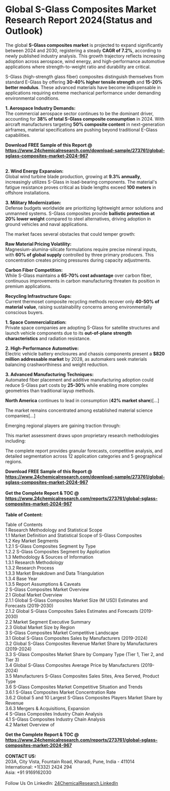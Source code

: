 <h1>Global S-Glass Composites Market Research Report 2024(Status and Outlook)</h1><p>The global <strong>S-Glass composites market</strong> is projected to expand significantly between 2024 and 2030, registering a steady <strong>CAGR of 7.2%</strong>, according to newly published industry analysis. This growth trajectory reflects increasing adoption across aerospace, wind energy, and high-performance automotive applications where strength-to-weight ratio and durability are critical.</p><p>S-Glass (high-strength glass fiber) composites distinguish themselves from standard E-Glass by offering <strong>30-40% higher tensile strength</strong> and <strong>15-20% better modulus</strong>. These advanced materials have become indispensable in applications requiring extreme mechanical performance under demanding environmental conditions.</p><p><strong>1. Aerospace Industry Demands:</strong><br>
The commercial aerospace sector continues to be the dominant driver, accounting for <strong>38% of total S-Glass composite consumption</strong> in 2024. With aircraft manufacturers targeting <strong>50% composite content</strong> in next-generation airframes, material specifications are pushing beyond traditional E-Glass capabilities.</p><div><b>Download FREE Sample of this Report @ 
            <a href="https://www.24chemicalresearch.com/download-sample/273761/global-sglass-composites-market-2024-967">
            https://www.24chemicalresearch.com/download-sample/273761/global-sglass-composites-market-2024-967</a></b></div><br><p><strong>2. Wind Energy Expansion:</strong><br>
Global wind turbine blade production, growing at <strong>9.3% annually</strong>, increasingly utilizes S-Glass in load-bearing components. The material's fatigue resistance proves critical as blade lengths exceed <strong>100 meters</strong> in offshore installations.</p><p><strong>3. Military Modernization:</strong><br>
Defense budgets worldwide are prioritizing lightweight armor solutions and unmanned systems. S-Glass composites provide <strong>ballistic protection at 20% lower weight</strong> compared to steel alternatives, driving adoption in ground vehicles and naval applications.</p><p>The market faces several obstacles that could temper growth:</p><p><strong>Raw Material Pricing Volatility:</strong><br>
    Magnesium-alumina-silicate formulations require precise mineral inputs, with <strong>60% of global supply</strong> controlled by three primary producers. This concentration creates pricing pressures during capacity adjustments.</p><p><strong>Carbon Fiber Competition:</strong><br>
    While S-Glass maintains a <strong>65-70% cost advantage</strong> over carbon fiber, continuous improvements in carbon manufacturing threaten its position in premium applications.</p><p><strong>Recycling Infrastructure Gaps:</strong><br>
    Current thermoset composite recycling methods recover only <strong>40-50% of material value</strong>, raising sustainability concerns among environmentally conscious buyers.</p><p><strong>1. Space Commercialization:</strong><br>
Private space companies are adopting S-Glass for satellite structures and launch vehicle components due to its <strong>out-of-plane strength characteristics</strong> and radiation resistance.</p><p><strong>2. High-Performance Automotive:</strong><br>
Electric vehicle battery enclosures and chassis components present a <strong>$820 million addressable market</strong> by 2028, as automakers seek materials balancing crashworthiness and weight reduction.</p><p><strong>3. Advanced Manufacturing Techniques:</strong><br>
Automated fiber placement and additive manufacturing adoption could reduce S-Glass part costs by <strong>25-30%</strong> while enabling more complex geometries than traditional layup methods.</p><p><strong>North America</strong> continues to lead in consumption (<strong>42% market share</strong>)[...]</p><p>The market remains concentrated among established material science companies[...]</p><p>Emerging regional players are gaining traction through:</p><p>This market assessment draws upon proprietary research methodologies including:</p><p>The complete report provides granular forecasts, competitive analysis, and detailed segmentation across 12 application categories and 5 geographical regions.</p><div><b>Download FREE Sample of this Report @ 
            <a href="https://www.24chemicalresearch.com/download-sample/273761/global-sglass-composites-market-2024-967">
            https://www.24chemicalresearch.com/download-sample/273761/global-sglass-composites-market-2024-967</a></b></div><br><div><b>Get the Complete Report & TOC @ 
            <a href="https://www.24chemicalresearch.com/reports/273761/global-sglass-composites-market-2024-967">
            https://www.24chemicalresearch.com/reports/273761/global-sglass-composites-market-2024-967</a></b></div><br>
            <b>Table of Content:</b><p>Table of Contents<br />
1 Research Methodology and Statistical Scope<br />
1.1 Market Definition and Statistical Scope of S-Glass Composites<br />
1.2 Key Market Segments<br />
1.2.1 S-Glass Composites Segment by Type<br />
1.2.2 S-Glass Composites Segment by Application<br />
1.3 Methodology & Sources of Information<br />
1.3.1 Research Methodology<br />
1.3.2 Research Process<br />
1.3.3 Market Breakdown and Data Triangulation<br />
1.3.4 Base Year<br />
1.3.5 Report Assumptions & Caveats<br />
2 S-Glass Composites Market Overview<br />
2.1 Global Market Overview<br />
2.1.1 Global S-Glass Composites Market Size (M USD) Estimates and Forecasts (2019-2030)<br />
2.1.2 Global S-Glass Composites Sales Estimates and Forecasts (2019-2030)<br />
2.2 Market Segment Executive Summary<br />
2.3 Global Market Size by Region<br />
3 S-Glass Composites Market Competitive Landscape<br />
3.1 Global S-Glass Composites Sales by Manufacturers (2019-2024)<br />
3.2 Global S-Glass Composites Revenue Market Share by Manufacturers (2019-2024)<br />
3.3 S-Glass Composites Market Share by Company Type (Tier 1, Tier 2, and Tier 3)<br />
3.4 Global S-Glass Composites Average Price by Manufacturers (2019-2024)<br />
3.5 Manufacturers S-Glass Composites Sales Sites, Area Served, Product Type<br />
3.6 S-Glass Composites Market Competitive Situation and Trends<br />
3.6.1 S-Glass Composites Market Concentration Rate<br />
3.6.2 Global 5 and 10 Largest S-Glass Composites Players Market Share by Revenue<br />
3.6.3 Mergers & Acquisitions, Expansion<br />
4 S-Glass Composites Industry Chain Analysis<br />
4.1 S-Glass Composites Industry Chain Analysis<br />
4.2 Market Overview of</p><div><b>Get the Complete Report & TOC @ 
            <a href="https://www.24chemicalresearch.com/reports/273761/global-sglass-composites-market-2024-967">
            https://www.24chemicalresearch.com/reports/273761/global-sglass-composites-market-2024-967</a></b></div><br><b>CONTACT US:</b><br>
            203A, City Vista, Fountain Road, Kharadi, Pune, India - 411014<br>
            International: +1(332) 2424 294<br>
            Asia: +91 9169162030 <br><br>
            Follow Us On LinkedIn: <a href="https://www.linkedin.com/company/24chemicalresearch/">24ChemicalResearch LinkedIn</a>